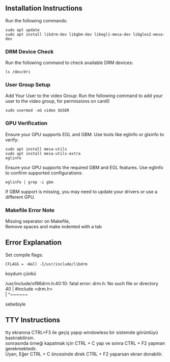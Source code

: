 
## Installation Instructions

Run the following commands:
```
sudo apt update
sudo apt install libdrm-dev libgbm-dev libegl1-mesa-dev libgles2-mesa-dev
```


### DRM Device Check

Run the following command to check available DRM devices:
```
ls /dev/dri
```

### User Group Setup

Add Your User to the video Group: Run the following command to add your user to the video group, for permissions on card0
```
sudo usermod -aG video $USER
```

### GPU Verification

Ensure your GPU supports EGL and GBM. Use tools like eglinfo or glxinfo to verify:
```
sudo apt install mesa-utils
sudo apt install mesa-utils-extra
eglinfo 
```

Ensure your GPU supports the required GBM and EGL features. Use eglinfo to confirm supported configurations:
```
eglinfo | grep -i gbm
```
If GBM support is missing, you may need to update your drivers or use a different GPU.

### Makefile Error Note

Missing seperator on Makefile,  
Remove spaces and make indented with a tab

## Error Explanation

Set compile flags:
```
CFLAGS = -Wall -I/usr/include/libdrm
```

koydum çünkü  

/usr/include/xf86drm.h:40:10: fatal error: drm.h: No such file or directory  
   40 | #include <drm.h>  
      |          ^~~~~~~  

sebebiyle

## TTY Instructions

tty ekranına CTRL+F3 ile geçiş yapıp windowless bir sistemde görüntüyü bastırabilirsin.  
sonrasında örneği kapatmak için CTRL + C yap ve sonra CTRL + F2 yapman gerekmektedir.  
Uyarı, Eğer CTRL + C öncesinde direk CTRL + F2 yaparsan ekran donabilir.